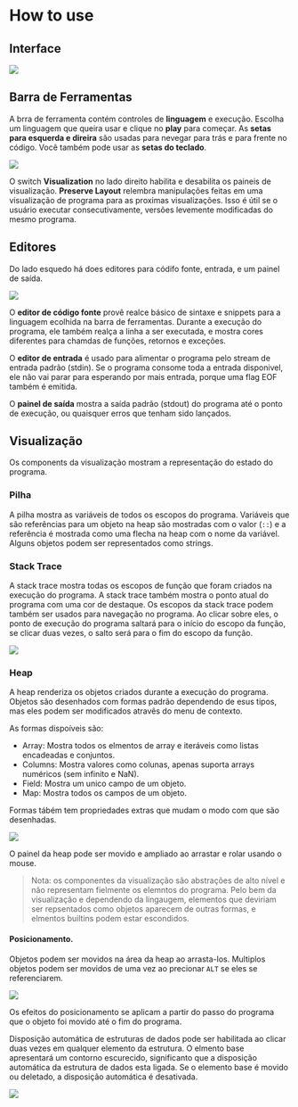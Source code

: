 # How to use

## Interface

![](../wiki/images/overview.gif)

## Barra de Ferramentas

A brra de ferramenta contém controles de **linguagem** e execução. Escolha um linguagem que queira usar e clique no **play** para começar. As **setas para esquerda e direira** são usadas para nevegar para trás e para frente no código. Você também pode usar as **setas do teclado**.

![](../wiki/images/toolbar.png)

O switch **Visualization** no lado direito habilita e desabilita os paineis de visualização.
**Preserve Layout** relembra manipulações feitas em uma visualização de programa para as proximas visualizações. Isso é útil se o usuário executar consecutivamente, versões levemente modificadas do mesmo programa.

## Editores

Do lado esquedo há does editores para códifo fonte, entrada, e um painel de saída.

![](../wiki/images/editors.png)

O **editor de código fonte** provê realce básico de sintaxe e snippets para a linguagem ecolhida na barra de ferramentas.
Durante a execução do programa, ele também realça a linha a ser executada, e mostra cores diferentes para chamdas de funções, retornos e exceções.

O **editor de entrada** é usado para alimentar o programa pelo stream de entrada padrão (stdin).
Se o programa consome toda a entrada disponivel, ele não vai parar para esperando por mais entrada, porque uma flag EOF também é emitida.

O **painel de saída** mostra a saída padrão (stdout) do programa até o ponto de execução, ou quaisquer erros que tenham sido lançados.

## Visualização

Os components da visualização mostram a representação do estado do programa.

### Pilha

A pilha mostra as variáveis de todos os escopos do programa.
Variáveis que são referências para um objeto na heap são mostradas com o valor (`::`) e a referência é mostrada como uma flecha na heap com o nome da variável.
Alguns objetos podem ser representados como strings.

### Stack Trace

A stack trace mostra todas os escopos de função que foram criados na execução do programa.
A stack trace também mostra o ponto atual do programa com uma cor de destaque.
Os escopos da stack trace podem também ser usados para navegação no programa.
Ao clicar sobre eles, o ponto de execução do programa saltará para o início do escopo da função, se clicar duas vezes, o salto será para o fim do escopo da função.

![](../wiki/images/stack.png)

### Heap

A heap renderiza os objetos criados durante a execução do programa.
Objetos são desenhados com formas padrão dependendo de esus tipos, mas eles podem ser modificados atravês do menu de contexto.

As formas dispoíveis são:
-   Array: Mostra todos os elmentos de array e iteráveis como listas encadeadas e conjuntos.
-   Columns: Mostra valores como colunas, apenas suporta arrays numéricos (sem infinito e NaN).
-   Field: Mostra um unico campo de um objeto.
-   Map: Mostra todos os campos de um objeto.

Formas tábém tem propriedades extras que mudam o modo com que são desenhadas.

![](../wiki/images/shapes.png)

O painel da heap pode ser movido e ampliado ao arrastar e rolar usando o mouse.

> Nota: os componentes da visualização são abstrações de alto nível e não representam fielmente os elemntos do programa.
Pelo bem da visualização e dependendo da lingaugem, elementos que deviriam ser repsentados como objetos aparecem de outras formas, e elmentos builtins podem estar escondidos.

#### Posicionamento.

Objetos podem ser movidos na área da heap ao arrasta-los.
Multiplos objetos podem ser movidos de uma vez ao precionar `ALT` se eles se referenciarem.

![](../wiki/images/position.gif)

Os efeitos do posicionamento se aplicam a partir do passo do programa que o objeto foi movido até o fim do programa.

Disposição automática de estruturas de dados pode ser habilitada ao clicar duas vezes em qualquer elemento da estrutura.
O elmento base apresentará um contorno escurecido, significanto que a disposição automática da estrutura de dados esta ligada.
Se o elemento base é movido ou deletado, a disposição automática é desativada.

![](../wiki/images/layout.gif)
